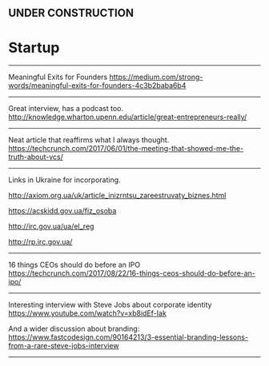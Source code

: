 
## UNDER CONSTRUCTION

# Startup

---

Meaningful Exits for Founders
https://medium.com/strong-words/meaningful-exits-for-founders-4c3b2baba6b4

---

Great interview, has a podcast too.
http://knowledge.wharton.upenn.edu/article/great-entrepreneurs-really/

---

Neat article that reaffirms what I always thought.
https://techcrunch.com/2017/06/01/the-meeting-that-showed-me-the-truth-about-vcs/

---

Links in Ukraine for incorporating.

http://axiom.org.ua/uk/article_inizrntsu_zareestruvaty_biznes.html

https://acskidd.gov.ua/fiz_osoba

http://irc.gov.ua/ua/el_reg

http://rp.irc.gov.ua/ 

---

16 things CEOs should do before an IPO
https://techcrunch.com/2017/08/22/16-things-ceos-should-do-before-an-ipo/

---

Interesting interview with Steve Jobs about corporate identity
https://www.youtube.com/watch?v=xb8idEf-Iak

And a wider discussion about branding:
https://www.fastcodesign.com/90164213/3-essential-branding-lessons-from-a-rare-steve-jobs-interview


---